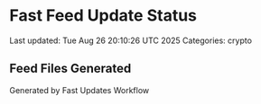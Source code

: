 # Fast Feed Update Status
Last updated: Tue Aug 26 20:10:26 UTC 2025
Categories: crypto

## Feed Files Generated

Generated by Fast Updates Workflow
